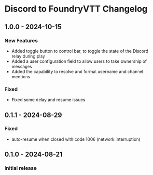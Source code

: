 # Discord to FoundryVTT Changelog

## 1.0.0 - 2024-10-15

### New Features

- Added toggle button to control bar, to toggle the state of the Discord relay during play
- Added a user configuration field to allow users to take ownership of messages
- Added the capability to resolve and format username and channel mentions

### Fixed

- Fixed some delay and resume issues

## 0.1.1 - 2024-08-29

### Fixed

- auto-resume when closed with code 1006 (network interruption)

## 0.1.0 - 2024-08-21

### Initial release
